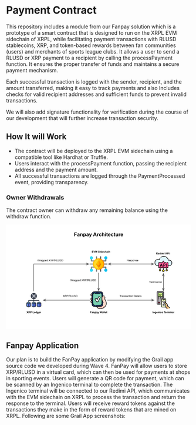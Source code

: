 # Payment Contract
This repository includes a module from our Fanpay solution which is a prototype of a smart contract that is designed to run on the XRPL EVM sidechain of XRPL, while facilitating payment transactions with RLUSD stablecoins, XRP, and token-based rewards between fan communities (users) and merchants of sports league clubs. It allows a user to send a RLUSD or XRP payment to a recipient by calling the processPayment function. It ensures the proper transfer of funds and maintains a secure payment mechanism.

Each successful transaction is logged with the sender, recipient, and the amount transferred, making it easy to track payments and also Includes checks for valid recipient addresses and sufficient funds to prevent invalid transactions.

We will also add signature functionality for verification during the course of our development that will further increase transaction security.

## How It will Work
- The contract will be deployed to the XRPL EVM sidechain using a compatible tool like Hardhat or Truffle. 
- Users interact with the processPayment function, passing the recipient address and the payment amount.
- All successful transactions are logged through the PaymentProcessed event, providing transparency.

### Owner Withdrawals
The contract owner can withdraw any remaining balance using the withdraw function.

![Fanpay Architecture](https://github.com/zshahzadpumacy/Fanpay/blob/main/Images/Fanpay%20Architecture.png)

## Fanpay Application
Our plan is to build the FanPay application by modifying the Grail app source code we developed during Wave 4. FanPay will allow users to store XRP/RLUSD in a virtual card, which can then be used for payments at shops in sporting events. Users will generate a QR code for payment, which can be scanned by an Ingenico terminal to complete the transaction.
The Ingenico terminal will be connected to our Redimi API, which communicates with the EVM sidechain on XRPL to process the transaction and return the response to the terminal. Users will receive reward tokens against the transactions they make in the form of reward
tokens that are mined on XRPL. Following are some Grail App screenshots:


